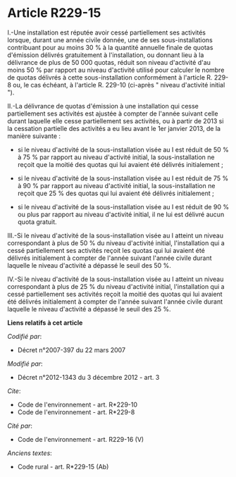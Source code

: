 # Article R229-15

I.-Une installation est réputée avoir cessé partiellement ses activités lorsque, durant une année civile donnée, une de ses
sous-installations contribuant pour au moins 30 % à la quantité annuelle finale de quotas d'émission délivrés gratuitement à
l'installation, ou donnant lieu à la délivrance de plus de 50 000 quotas, réduit son niveau d'activité d'au moins 50 % par
rapport au niveau d'activité utilisé pour calculer le nombre de quotas délivrés à cette sous-installation conformément à
l'article R. 229-8 ou, le cas échéant, à l'article R. 229-10 (ci-après " niveau d'activité initial "). 

II.-La délivrance de quotas d'émission à une installation qui cesse partiellement ses activités est ajustée à compter de
l'année suivant celle durant laquelle elle cesse partiellement ses activités, ou à partir de 2013 si la cessation partielle
des activités a eu lieu avant le 1er janvier 2013, de la manière suivante :

- si le niveau d'activité de la sous-installation visée au I est réduit de 50 % à 75 % par rapport au niveau d'activité
initial, la sous-installation ne reçoit que la moitié des quotas qui lui avaient été délivrés initialement ;

- si le niveau d'activité de la sous-installation visée au I est réduit de 75 % à 90 % par rapport au niveau d'activité
initial, la sous-installation ne reçoit que 25 % des quotas qui lui avaient été délivrés initialement ;

- si le niveau d'activité de la sous-installation visée au I est réduit de 90 % ou plus par rapport au niveau d'activité
initial, il ne lui est délivré aucun quota gratuit. 

III.-Si le niveau d'activité de la sous-installation visée au I atteint un niveau correspondant à plus de 50 % du niveau
d'activité initial, l'installation qui a cessé partiellement ses activités reçoit les quotas qui lui avaient été délivrés
initialement à compter de l'année suivant l'année civile durant laquelle le niveau d'activité a dépassé le seuil des 50 %. 

IV.-Si le niveau d'activité de la sous-installation visée au I atteint un niveau correspondant à plus de 25 % du niveau
d'activité initial, l'installation qui a cessé partiellement ses activités reçoit la moitié des quotas qui lui avaient été
délivrés initialement à compter de l'année suivant l'année civile durant laquelle le niveau d'activité a dépassé le seuil des
25 %.

**Liens relatifs à cet article**

_Codifié par_:

  - Décret n°2007-397 du 22 mars 2007

_Modifié par_:

  - Décret n°2012-1343 du 3 décembre 2012 - art. 3

_Cite_:

  - Code de l'environnement - art. R*229-10
  - Code de l'environnement - art. R*229-8

_Cité par_:

  - Code de l'environnement - art. R229-16 (V)

_Anciens textes_:

  - Code rural - art. R*229-15 (Ab)
